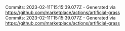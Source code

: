 Commits: 2023-02-11T15:15:39.077Z - Generated via https://github.com/marketplace/actions/artificial-grass
<br>
Commits: 2023-02-11T15:15:39.077Z - Generated via https://github.com/marketplace/actions/artificial-grass
<br>

